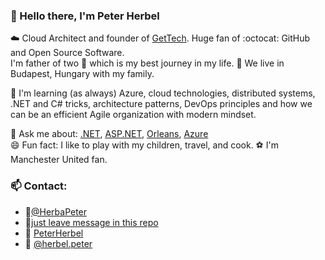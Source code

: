 ###  👊  Hello there, I'm Peter Herbel
  
☁️ Cloud Architect and founder of [GetTech](https://github.com/GetTech-io). Huge fan of :octocat: GitHub and Open Source Software.  
I'm father of two 👶 which is my best journey in my life. 🏡 We live in Budapest, Hungary with my family.

📓 I'm learning (as always) Azure, cloud technologies, distributed systems, .NET and C# tricks, architecture patterns, DevOps principles and how we can be an efficient Agile organization with modern mindset.

💬 Ask me about: [.NET](https://github.com/dotnet), [ASP.NET](https://github.com/dotnet/aspnetcore), [Orleans](https://github.com/dotnet/orleans), [Azure](https://azure.microsoft.com/)  
😄 Fun fact: I like to play with my children, travel, and cook. ⚽ I'm Manchester United fan.
### 📫 Contact:

- 🐤[@HerbaPeter](https://twitter.com/HerbaPeter)
- 📝[just leave message in this repo](https://github.com/pherbel/pherbel/issues)
- 👔 [PeterHerbel](https://www.linkedin.com/in/peterherbel/)
- 📰 [@herbel.peter](https://medium.com/@herbel.peter)
